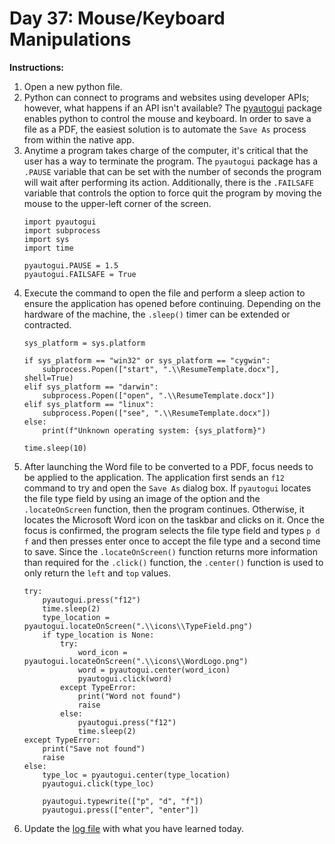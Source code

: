 # Day 37: Mouse/Keyboard Manipulations
**Instructions:** 
1. Open a new python file.
2. Python can connect to programs and websites using developer APIs; however, what happens if an API isn't available? The [pyautogui](https://pyautogui.readthedocs.io/en/latest/) package enables python to control the mouse and keyboard. In order to save a file as a PDF, the easiest solution is to automate the `Save As` process from within the native app.
3. Anytime a program takes charge of the computer, it's critical that the user has a way to terminate the program. The `pyautogui` package has a `.PAUSE` variable that can be set with the number of seconds the program will wait after performing its action. Additionally, there is the `.FAILSAFE` variable that controls the option to force quit the program by moving the mouse to the upper-left corner of the screen.
    ```
    import pyautogui
    import subprocess
    import sys
    import time

    pyautogui.PAUSE = 1.5
    pyautogui.FAILSAFE = True
    ```
4. Execute the command to open the file and perform a sleep action to ensure the application has opened before continuing. Depending on the hardware of the machine, the `.sleep()` timer can be extended or contracted.
    ```
    sys_platform = sys.platform

    if sys_platform == "win32" or sys_platform == "cygwin":
        subprocess.Popen(["start", ".\\ResumeTemplate.docx"], shell=True)
    elif sys_platform == "darwin":
        subprocess.Popen(["open", ".\\ResumeTemplate.docx"])
    elif sys_platform == "linux":
        subprocess.Popen(["see", ".\\ResumeTemplate.docx"])
    else:
        print(f"Unknown operating system: {sys_platform}")
    
    time.sleep(10)
    ```
5. After launching the Word file to be converted to a PDF, focus needs to be applied to the application. The application first sends an `f12` command to try and open the `Save As` dialog box. If `pyautogui` locates the file type field by using an image of the option and the `.locateOnScreen` function, then the program continues. Otherwise, it locates the Microsoft Word icon on the taskbar and clicks on it. Once the focus is confirmed, the program selects the file type field and types `p d f` and then presses enter once to accept the file type and a second time to save. Since the `.locateOnScreen()` function returns more information than required for the `.click()` function, the `.center()` function is used to only return the `left` and `top` values.
    ```
    try:
        pyautogui.press("f12")
        time.sleep(2)
        type_location = pyautogui.locateOnScreen(".\\icons\\TypeField.png")
        if type_location is None:
            try:
                word_icon = pyautogui.locateOnScreen(".\\icons\\WordLogo.png")
                word = pyautogui.center(word_icon)
                pyautogui.click(word)
            except TypeError:
                print("Word not found")
                raise
            else:
                pyautogui.press("f12")
                time.sleep(2)
    except TypeError:
        print("Save not found")
        raise
    else:
        type_loc = pyautogui.center(type_location)
        pyautogui.click(type_loc)

        pyautogui.typewrite(["p", "d", "f"])
        pyautogui.press(["enter", "enter"])
    ```
6. Update the [log file](../../log.md) with what you have learned today.
